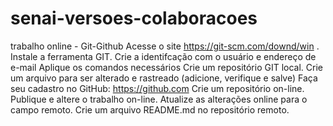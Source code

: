 # senai-versoes-colaboracoes
trabalho online - Git-Github
Acesse o site https://git-scm.com/downd/win .
Instale a ferramenta GIT.
Crie a identifcação com o usuário e  endereço de e-mail
Aplique os comandos necessários 
Crie um repositório GIT local.
 Crie um arquivo para ser alterado e rastreado (adicione, verifique e salve)
Faça seu cadastro no GitHub: https://github.com 
 Crie um repositório on-line.
Publique e altere o trabalho on-line.
Atualize as alterações online para o campo remoto. 
Crie um arquivo README.md no repositório remoto.
